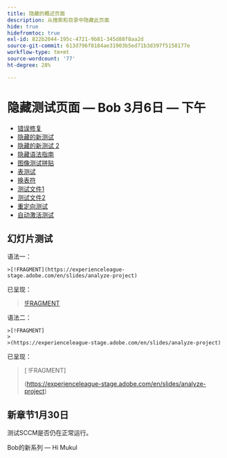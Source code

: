 ```yaml
---
title: 隐藏的概述页面
description: 从搜索和目录中隐藏此页面
hide: true
hidefromtoc: true
exl-id: 822b2044-195c-4721-9b81-345d88f8aa2d
source-git-commit: 613d796f8184ae31903b5ed71b3d397f5158177e
workflow-type: tm+mt
source-wordcount: '77'
ht-degree: 28%

---
```


# 隐藏测试页面 — Bob 3月6日 — 下午

+ [错误修复](hidden/bug-fixes.md)
+ [隐藏的新测试](hidden-new-test.md)
+ [隐藏的新测试 2](hidden-new-test-2.md)
+ [隐藏语法指南](hidden/syntax-style-guide.md)
+ [图像测试拼贴](hidden/test-page.md)
+ [表测试](hidden/tables.md)
+ [换表符](hidden/table-breaks.md)
+ [测试文件1](hidden/note-test.md)
+ [测试文件2](hidden-test.md)
+ [重定向测试](hidden/test-redirection.md)
+ [自动激活测试](hidden/autoactivate.md)

## 幻灯片测试

语法一：

```
>[!FRAGMENT](https://experienceleague-stage.adobe.com/en/slides/analyze-project)
```

已呈现：

>[ !FRAGMENT](https://experienceleague-stage.adobe.com/en/slides/analyze-project)


语法二：

```
>[!FRAGMENT]
>
>(https://experienceleague-stage.adobe.com/en/slides/analyze-project)
```

已呈现：

>[ !FRAGMENT]
>
>(https://experienceleague-stage.adobe.com/en/slides/analyze-project)


## 新章节1月30日

测试SCCM是否仍在正常运行。

Bob的新系列 — Hi Mukul
